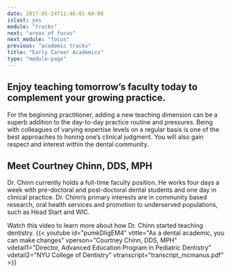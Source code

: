 ```yaml
---
date: 2017-05-24T11:46:01-04:00
islast: yes
module: "tracks"
next: "areas of focus"
next_module: "focus"
previous: "academic tracks"
title: "Early Career Academics"
type: "module-page"
---
```


## Enjoy teaching tomorrow’s faculty today to complement your growing practice.

For the beginning practitioner, adding a new teaching dimension can be a superb addition to the day-to-day practice routine and pressures. Being with colleagues of varying expertise levels on a regular basis is one of the best approaches to honing one’s clinical judgment. You will also gain respect and interest within the dental community.

## Meet Courtney Chinn, DDS, MPH

Dr. Chinn currently holds a full-time faculty position. He works four days a week with pre-doctoral and post-doctoral dental students and one day in clinical practice. Dr. Chinn’s primary interests are in community based research, oral health services and promotion to underserved populations, such as Head Start and WIC.

Watch this video to learn more about how Dr. Chinn started teaching dentistry. {{< youtube id="pumkDIigEM4" vtitle="As a dental academic, you can make changes" vperson="Courtney Chinn, DDS, MPH" vdetail1="Director, Advanced Education Program in Pediatric Dentistry" vdetail2="NYU College of Dentistry" vtranscript="transcript_mcmanus.pdf" >}}
